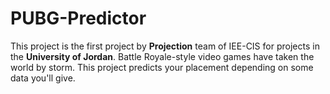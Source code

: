 # **PUBG-Predictor**
This project is the first project by **Projection** team of IEE-CIS for projects in the **University of Jordan**.
Battle Royale-style video games have taken the world by storm. This project predicts your placement depending on some data you'll give.
